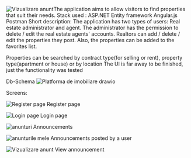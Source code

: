 ![Vizualizare anunt](https://github.com/user-attachments/assets/aec368a3-2790-417c-b1d2-600b26e2db28)The application aims to allow visitors to find properties that suit their needs.
Stack used :
ASP.NET
Entity framework
Angular.js
Postman
Short description:
The application has two types of users: Real estate administrator and agent. The administrator has the permission to delete / edit the real estate agents' accounts. Realtors can add / delete / edit the properties they post. Also, the properties can be added to the favorites list.

Properties can be searched by contract type(for selling or rent), property type(apartment or house) or by location
The UI is far away to be finished, just the functionality was tested

Db-Schema
![Platforma de imobiliare drawio](https://github.com/user-attachments/assets/2357f67c-3137-4d5d-94bf-cae6a9750c7e)

Screens:

![Register page](https://github.com/user-attachments/assets/a7f272f5-0d26-42b8-a6e6-76cef7c098b1)
Register page

![Login page](https://github.com/user-attachments/assets/06ba1b03-00c1-4c9f-a2e7-aafa4cc11a3f)
Login page

![anunturi](https://github.com/user-attachments/assets/0dcc9728-afd6-44d5-9908-608c294e87fd)
Announcements

![anunturile mele](https://github.com/user-attachments/assets/3b177519-aa54-40ff-aeb6-ecb28d3faf7d)
Announcements posted by a user

![Vizualizare anunt](https://github.com/user-attachments/assets/505a86cb-496e-4e4d-afdb-59557be1f646)
View announcement
